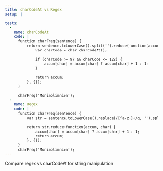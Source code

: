 ```yaml
---
title: charCodeAt vs Regex
setup: |
  
tests:
  -
    name: charCodeAt
    code: |
      function charFreq(sentence) {
          return sentence.toLowerCase().split('').reduce(function(accum, char) {
              var charCode = char.charCodeAt();
              
              if (charCode >= 97 && charCode <= 122) {
                  accum[char] = accum[char] ? accum[char] + 1 : 1;
              }
              
              return accum;
          }, {});
      }
      
      charFreq('Monimolimnion');
  -
    name: Regex
    code: |
      function charFreq(sentence) {
          var str = sentence.toLowerCase().replace(/[^a-z+]+/g, '').split('');
      
          return str.reduce(function(accum, char) {
              accum[char] = accum[char] ? accum[char] + 1 : 1;
              return accum;
          }, {});
      }
      charFreq('Monimolimnion');
---
```

Compare regex vs charCodeAt for string manipulation
